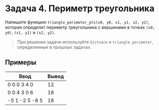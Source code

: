 # Задача 4. Периметр треугольника
Напишите функцию `triangle_perimeter_pts(x0, y0, x1, y1, x2, y2)`,
которая определит периметр треугольника с вершинами в точках `(x0, y0)`, `(x1, y1)` и `(x2, y2)`.

> При решении задачи используйте `distnace` и `triangle_perimeter`, определенные в прошлых задачах.

## Примеры

Ввод           | Вывод
-------------- | -------
0 0 0 3 4 0    | 12
0 0 4 3 0 6    | 16
-5 1 -2 5 -8 5 | 16